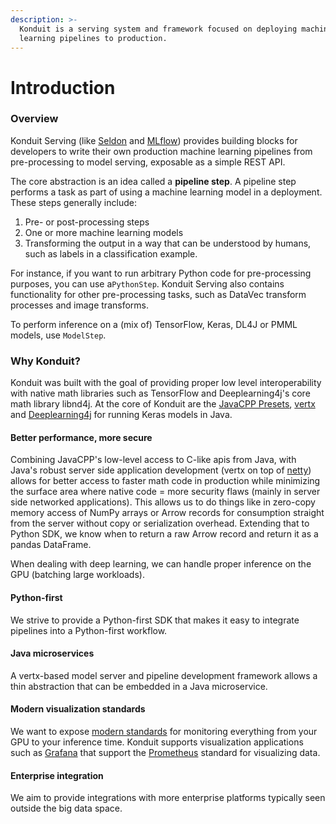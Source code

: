 ```yaml
---
description: >-
  Konduit is a serving system and framework focused on deploying machine
  learning pipelines to production.
---
```


# Introduction

### Overview

Konduit Serving \(like [Seldon](http://seldon.io/) and [MLflow](http://mlflow.org/)\) provides building blocks for developers to write their own production machine learning pipelines from pre-processing to model serving, exposable as a simple REST API. 

The core abstraction is an idea called a **pipeline step**. A pipeline step performs a task as part of using a machine learning model in a deployment. These steps generally include:

1. Pre- or post-processing steps
2. One or more machine learning models
3. Transforming the output in a way that can be understood by humans, such as labels in a classification example.

For instance, if you want to run arbitrary Python code for pre-processing purposes, you can use a`PythonStep`. Konduit Serving also contains functionality for other pre-processing tasks, such as DataVec transform processes and image transforms. 

To perform inference on a \(mix of\) TensorFlow, Keras, DL4J or PMML models, use `ModelStep`. 

### Why Konduit?

Konduit was built with the goal of providing proper low level interoperability with native math libraries such as TensorFlow and Deeplearning4j's core math library libnd4j. At the core of Konduit are the [JavaCPP Presets](https://github.com/bytedeco/javacpp-presets), [vertx](http://vertx.io) and [Deeplearning4j](http://deeplearning4j.org) for running Keras models in Java.

#### Better performance, more secure

Combining JavaCPP's low-level access to C-like apis from Java, with Java's robust server side application development \(vertx on top of [netty](http://netty.io/)\) allows for better access to faster math code in production while minimizing the surface area where native code = more security flaws \(mainly in server side networked applications\). This allows us to do things like in zero-copy memory access of NumPy arrays or Arrow records for consumption straight from the server without copy or serialization overhead. Extending that to Python SDK, we know when to return a raw Arrow record and return it as a pandas DataFrame. 

When dealing with deep learning, we can handle proper inference on the GPU \(batching large workloads\).

#### Python-first

We strive to provide a Python-first SDK that makes it easy to integrate pipelines into a Python-first workflow. 

#### Java microservices

A vertx-based model server and pipeline development framework allows a thin abstraction that can be embedded in a Java microservice.

#### Modern visualization standards 

We want to expose [modern standards](http://prometheus.io/) for monitoring everything from your GPU to your inference time. Konduit supports visualization applications such as [Grafana](http://grafana.com) that support the [Prometheus](https://prometheus.io/) standard for visualizing data.

#### Enterprise integration

We aim to provide integrations with more enterprise platforms typically seen outside the big data space.



